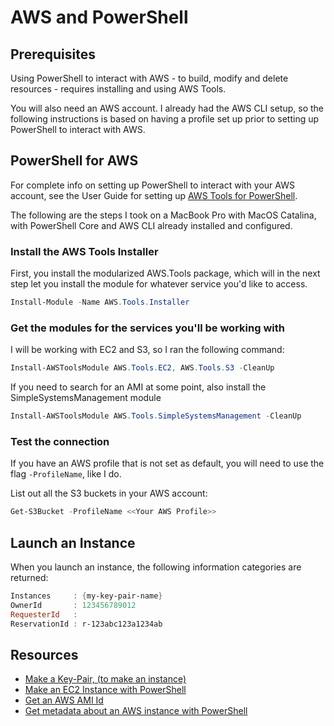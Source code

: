 # AWS and PowerShell

## Prerequisites

Using PowerShell to interact with AWS - to build, modify and delete resources - requires installing and using AWS Tools.

You will also need an AWS account. I already had the AWS CLI setup, so the following instructions is based on having a profile set up prior to setting up PowerShell to interact with AWS.

## PowerShell for AWS

For complete info on setting up PowerShell to interact with your AWS account, see the User Guide for setting up [AWS Tools for PowerShell](https://docs.aws.amazon.com/powershell/latest/userguide/pstools-getting-set-up-linux-mac.html).

The following are the steps I took on a MacBook Pro with MacOS Catalina, with PowerShell Core and AWS CLI already installed and configured.

### Install the AWS Tools Installer

First, you install the modularized AWS.Tools package, which will in the next step let you install the module for whatever service you'd like to access.

```powershell
Install-Module -Name AWS.Tools.Installer
```

### Get the modules for the services you'll be working with

I will be working with EC2 and S3, so I ran the following command:

```powershell
Install-AWSToolsModule AWS.Tools.EC2, AWS.Tools.S3 -CleanUp
```

If you need to search for an AMI at some point, also install the SimpleSystemsManagement module

```powershell
Install-AWSToolsModule AWS.Tools.SimpleSystemsManagement -CleanUp
```

### Test the connection

If you have an AWS profile that is not set as default, you will need to use the flag `-ProfileName`, like I do.

List out all the S3 buckets in your AWS account:

```powershell
Get-S3Bucket -ProfileName <<Your AWS Profile>>
```

## Launch an Instance

When you launch an instance, the following information categories are returned:

```powershell
Instances     : {my-key-pair-name}
OwnerId       : 123456789012
RequesterId   : 
ReservationId : r-123abc123a1234ab
```

## Resources

* [Make a Key-Pair, (to make an instance)](https://docs.aws.amazon.com/powershell/latest/userguide/pstools-ec2-launch.html)
* [Make an EC2 Instance with PowerShell](https://docs.aws.amazon.com/powershell/latest/userguide/pstools-ec2-launch.html)
* [Get an AWS AMI Id](https://docs.aws.amazon.com/zh_cn/powershell/latest/reference/items/Get-SSMLatestEC2Image.html)
* [Get metadata about an AWS instance with PowerShell](https://docs.aws.amazon.com/powershell/latest/reference/items/Get-EC2InstanceMetadata.html)
